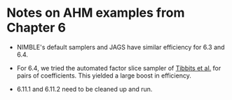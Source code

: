 # Notes on AHM examples from Chapter 6

- NIMBLE's default samplers and JAGS have similar efficiency for 6.3 and 6.4.

- For 6.4, we tried the automated factor slice sampler of [Tibbits et al.](https://www.tandfonline.com/doi/abs/10.1080/10618600.2013.791193) for pairs of coefficients.  This yielded a large boost in efficiency.

- 6.11.1 and 6.11.2 need to be cleaned up and run.
